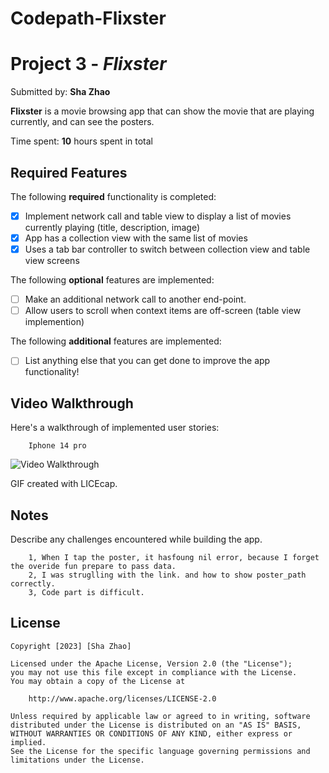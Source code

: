 # Codepath-Flixster
# Project 3 - *Flixster*

Submitted by: **Sha Zhao**

**Flixster** is a movie browsing app that can show the movie that are playing currently, and can see the posters.

Time spent: **10** hours spent in total

## Required Features

The following **required** functionality is completed:

- [X] Implement network call and table view to display a list of movies currently playing (title, description, image)
- [X] App has a collection view with the same list of movies
- [X] Uses a tab bar controller to switch between collection view and table view screens
 
The following **optional** features are implemented:

- [ ] Make an additional network call to another end-point.    
- [ ] Allow users to scroll when context items are off-screen (table view implemention)

The following **additional** features are implemented:

- [ ] List anything else that you can get done to improve the app functionality!

## Video Walkthrough

Here's a walkthrough of implemented user stories:

        Iphone 14 pro

<img src='https://github.com/ZSS57/Codepath_Flixster2/blob/main/FlixsterGIF-iphone14-movielist2.gif' title='Video Walkthrough' width='' alt='Video Walkthrough' />

GIF created with LICEcap.


## Notes

Describe any challenges encountered while building the app.

        1, When I tap the poster, it hasfoung nil error, because I forget the overide fun prepare to pass data.
        2, I was struglling with the link. and how to show poster_path correctly.
        3, Code part is difficult.

## License

    Copyright [2023] [Sha Zhao]

    Licensed under the Apache License, Version 2.0 (the "License");
    you may not use this file except in compliance with the License.
    You may obtain a copy of the License at

        http://www.apache.org/licenses/LICENSE-2.0

    Unless required by applicable law or agreed to in writing, software
    distributed under the License is distributed on an "AS IS" BASIS,
    WITHOUT WARRANTIES OR CONDITIONS OF ANY KIND, either express or implied.
    See the License for the specific language governing permissions and
    limitations under the License.
